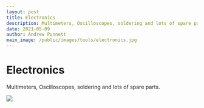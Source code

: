 ```yaml
---
layout: post
title: Electronics
description: Multimeters, Oscilloscopes, soldering and lots of spare parts. 
date: 2021-05-09
author: Andrew Punnett
main_image: /public/images/tools/electronics.jpg
---
```


# Electronics

Multimeters, Oscilloscopes, soldering and lots of spare parts. 

![](/public/images/tools/electronics.jpg)
